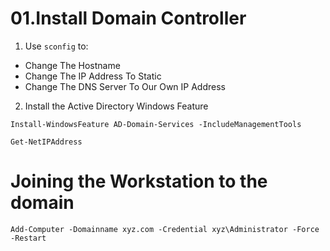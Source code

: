 # 01.Install Domain Controller
1. Use `sconfig` to:
- Change The Hostname
- Change The IP Address To Static
- Change The DNS Server To Our Own IP Address

2. Install the Active Directory Windows Feature

```shell
Install-WindowsFeature AD-Domain-Services -IncludeManagementTools
```


```
Get-NetIPAddress
```

# Joining the Workstation to the domain



```
Add-Computer -Domainname xyz.com -Credential xyz\Administrator -Force -Restart
```